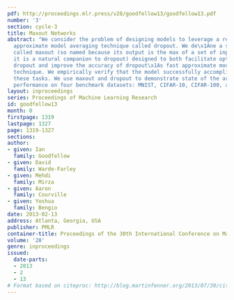 ```yaml
---
pdf: http://proceedings.mlr.press/v28/goodfellow13/goodfellow13.pdf
number: '3'
section: cycle-3
title: Maxout Networks
abstract: "We consider the problem of designing models to leverage a recently introduced
  approximate model averaging technique called dropout. We de\x1Ane a simple new model
  called maxout (so named because its output is the max of a set of inputs, and because
  it is a natural companion to dropout) designed to both facilitate optimization by
  dropout and improve the accuracy of dropout\x1As fast approximate model averaging
  technique. We empirically verify that the model successfully accomplishes both of
  these tasks. We use maxout and dropout to demonstrate state of the art classi\x1Acation
  performance on four benchmark datasets: MNIST, CIFAR-10, CIFAR-100, and SVHN.  "
layout: inproceedings
series: Proceedings of Machine Learning Research
id: goodfellow13
month: 0
firstpage: 1319
lastpage: 1327
page: 1319-1327
sections: 
author:
- given: Ian
  family: Goodfellow
- given: David
  family: Warde-Farley
- given: Mehdi
  family: Mirza
- given: Aaron
  family: Courville
- given: Yoshua
  family: Bengio
date: 2013-02-13
address: Atlanta, Georgia, USA
publisher: PMLR
container-title: Proceedings of the 30th International Conference on Machine Learning
volume: '28'
genre: inproceedings
issued:
  date-parts:
  - 2013
  - 2
  - 13
# Format based on citeproc: http://blog.martinfenner.org/2013/07/30/citeproc-yaml-for-bibliographies/
---
```

